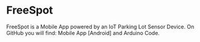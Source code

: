 #   FreeSpot
FreeSpot is a Mobile App powered by an IoT Parking Lot Sensor Device.
On GitHub you will find: Mobile App [Android] and Arduino Code.
